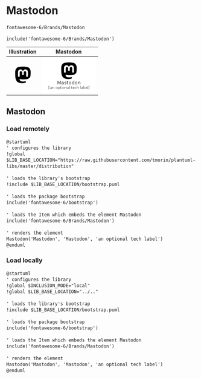 # Mastodon


```text
fontawesome-6/Brands/Mastodon
```

```text
include('fontawesome-6/Brands/Mastodon')
```



| Illustration | Mastodon |
| :---: | :---: |
| ![illustration for Illustration](../../fontawesome-6/Brands/Mastodon.png) | ![illustration for Mastodon](../../fontawesome-6/Brands/Mastodon.Local.png) |




## Mastodon

### Load remotely
```plantuml
@startuml
' configures the library
!global $LIB_BASE_LOCATION="https://raw.githubusercontent.com/tmorin/plantuml-libs/master/distribution"

' loads the library's bootstrap
!include $LIB_BASE_LOCATION/bootstrap.puml

' loads the package bootstrap
include('fontawesome-6/bootstrap')

' loads the Item which embeds the element Mastodon
include('fontawesome-6/Brands/Mastodon')

' renders the element
Mastodon('Mastodon', 'Mastodon', 'an optional tech label')
@enduml
```

### Load locally
```plantuml
@startuml
' configures the library
!global $INCLUSION_MODE="local"
!global $LIB_BASE_LOCATION="../.."

' loads the library's bootstrap
!include $LIB_BASE_LOCATION/bootstrap.puml

' loads the package bootstrap
include('fontawesome-6/bootstrap')

' loads the Item which embeds the element Mastodon
include('fontawesome-6/Brands/Mastodon')

' renders the element
Mastodon('Mastodon', 'Mastodon', 'an optional tech label')
@enduml
```

